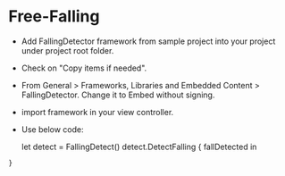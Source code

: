 # Free-Falling


- Add FallingDetector framework from sample project into your project under project root folder.
- Check on "Copy items if needed".
- From General > Frameworks, Libraries and Embedded Content > FallingDetector. Change it to Embed without signing.
- import framework in your view controller.
- Use below code:

    let detect = FallingDetect()
    detect.DetectFalling { fallDetected in
<!-- You will get the fallDetected (Boolean) true when the free fall is detected -->
    }
